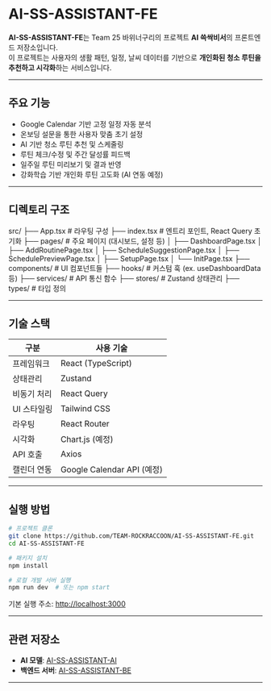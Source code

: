 # AI-SS-ASSISTANT-FE

**AI-SS-ASSISTANT-FE**는 Team 25 바위너구리의 프로젝트 **AI 쓱싹비서**의 프론트엔드 저장소입니다.  
이 프로젝트는 사용자의 생활 패턴, 일정, 날씨 데이터를 기반으로 **개인화된 청소 루틴을 추천하고 시각화**하는 서비스입니다.

---

## 주요 기능

- Google Calendar 기반 고정 일정 자동 분석
- 온보딩 설문을 통한 사용자 맞춤 초기 설정
- AI 기반 청소 루틴 추천 및 스케줄링
- 루틴 체크/수정 및 주간 달성률 피드백
- 일주일 루틴 미리보기 및 결과 반영
- 강화학습 기반 개인화 루틴 고도화 (AI 연동 예정)

---

## 디렉토리 구조

src/
├── App.tsx                  # 라우팅 구성
├── index.tsx                # 엔트리 포인트, React Query 초기화
├── pages/                   # 주요 페이지 (대시보드, 설정 등)
│   ├── DashboardPage.tsx
│   ├── AddRoutinePage.tsx
│   ├── ScheduleSuggestionPage.tsx
│   ├── SchedulePreviewPage.tsx
│   ├── SetupPage.tsx
│   └── InitPage.tsx
├── components/              # UI 컴포넌트들
├── hooks/                   # 커스텀 훅 (ex. useDashboardData 등)
├── services/                # API 통신 함수
├── stores/                  # Zustand 상태관리
├── types/                   # 타입 정의

---

## 기술 스택

| 구분         | 사용 기술 |
|--------------|-----------|
| 프레임워크   | React (TypeScript) |
| 상태관리     | Zustand |
| 비동기 처리   | React Query |
| UI 스타일링  | Tailwind CSS |
| 라우팅       | React Router |
| 시각화       | Chart.js (예정) |
| API 호출     | Axios |
| 캘린더 연동  | Google Calendar API (예정) |

---

## 실행 방법

```bash
# 프로젝트 클론
git clone https://github.com/TEAM-ROCKRACCOON/AI-SS-ASSISTANT-FE.git
cd AI-SS-ASSISTANT-FE

# 패키지 설치
npm install

# 로컬 개발 서버 실행
npm run dev  # 또는 npm start
````

기본 실행 주소: [http://localhost:3000](http://localhost:3000)

---

## 관련 저장소

* **AI 모델**: [AI-SS-ASSISTANT-AI](https://github.com/TEAM-ROCKRACCOON/AI-SS-ASSISTANT-AI)
* **백엔드 서버**: [AI-SS-ASSISTANT-BE](https://github.com/TEAM-ROCKRACCOON/AI-SS-ASSISTANT-BE)

---
